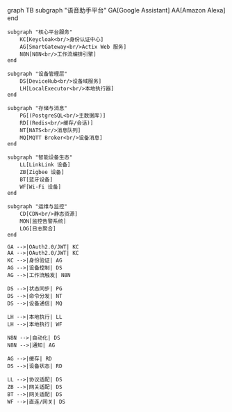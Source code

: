 graph TB
    subgraph "语音助手平台"
        GA[Google Assistant]
        AA[Amazon Alexa]
    end
    
    subgraph "核心平台服务"
        KC[Keycloak<br/>身份认证中心]
        AG[SmartGateway<br/>Actix Web 服务]
        N8N[N8N<br/>工作流编排引擎]
    end
    
    subgraph "设备管理层"
        DS[DeviceHub<br/>设备域服务]
        LH[LocalExecutor<br/>本地执行器]
    end
    
    subgraph "存储与消息"
        PG[(PostgreSQL<br/>主数据库)]
        RD[(Redis<br/>缓存/会话)]
        NT[NATS<br/>消息队列]
        MQ[MQTT Broker<br/>设备消息]
    end
    
    subgraph "智能设备生态"
        LL[LinkLink 设备]
        ZB[Zigbee 设备]
        BT[蓝牙设备]
        WF[Wi-Fi 设备]
    end
    
    subgraph "运维与监控"
        CD[CDN<br/>静态资源]
        MON[监控告警系统]
        LOG[日志聚合]
    end
    
    GA -->|OAuth2.0/JWT| KC
    AA -->|OAuth2.0/JWT| KC
    KC -->|身份验证| AG
    AG -->|设备控制| DS
    AG -->|工作流触发| N8N
    
    DS -->|状态同步| PG
    DS -->|命令分发| NT
    DS -->|设备通信| MQ
    
    LH -->|本地执行| LL
    LH -->|本地执行| WF
    
    N8N -->|自动化| DS
    N8N -->|通知| AG
    
    AG -->|缓存| RD
    DS -->|设备状态| RD
    
    LL -->|协议适配| DS
    ZB -->|网关适配| DS
    BT -->|网关适配| DS
    WF -->|直连/网关| DS
